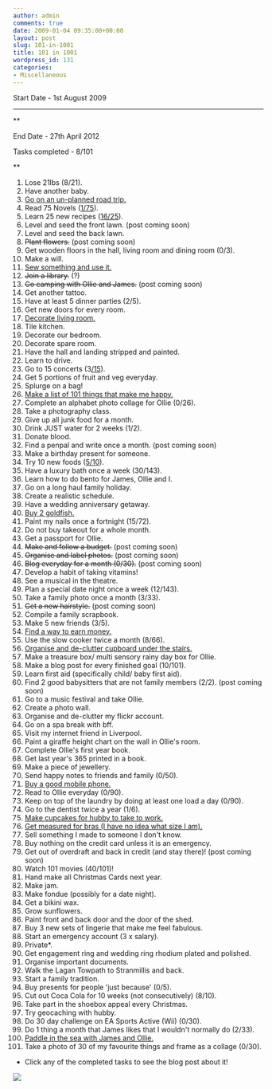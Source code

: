 ```yaml
---
author: admin
comments: true
date: 2009-01-04 09:35:00+00:00
layout: post
slug: 101-in-1001
title: 101 in 1001
wordpress_id: 131
categories:
- Miscellaneous
---
```


Start Date - 1st August 2009     
**     **  
**

End Date - 27th April 2012

Tasks completed - 8/101

**    


  1. Lose 21lbs (8/21). 
  2. Have another baby. 
  3. [Go on an un-planned road trip.](http://toddlerawesome.blogspot.com/2010/02/show-and-tell-tuesday-week-1-road-trip.html)
  4. Read 75 Novels ([1/75](http://toddlerawesome.blogspot.com/2009/01/list-of-novels.html)).
  5. Learn 25 new recipes ([16/25](http://toddlerawesome.blogspot.com/2009/01/list-of-recipes.html)).
  6. Level and seed the front lawn. (post coming soon) 
  7. Level and seed the back lawn. 
  8. <strike>Plant flowers.</strike> (post coming soon) 
  9. Get wooden floors in the hall, living room and dining room (0/3). 
  10. Make a will. 
  11. [Sew something and use it.](http://toddlerawesome.blogspot.com/2009/08/number-11-on-list-complete.html)
  12. <strike>Join a library.</strike> (?)
  13. <strike>Go camping with Ollie and James.</strike> (post coming soon)
  14. Get another tattoo. 
  15. Have at least 5 dinner parties (2/5). 
  16. Get new doors for every room. 
  17. [Decorate living room.](http://toddlerawesome.blogspot.com/2010/03/show-and-tell-tuesday-week-2-i.html)
  18. Tile kitchen. 
  19. Decorate our bedroom. 
  20. Decorate spare room. 
  21. Have the hall and landing stripped and painted. 
  22. Learn to drive. 
  23. Go to 15 concerts (3[/15](http://toddlerawesome.blogspot.com/2009/01/list-of-concerts.html)). 
  24. Get 5 portions of fruit and veg everyday. 
  25. Splurge on a bag! 
  26. [Make a list of 101 things that make me happy.](http://toddlerawesome.blogspot.com/2009/08/number-26-on-list-complete.html)
  27. Complete an alphabet photo collage for Ollie (0/26). 
  28. Take a photography class. 
  29. Give up all junk food for a month. 
  30. Drink JUST water for 2 weeks (1/2). 
  31. Donate blood. 
  32. Find a penpal and write once a month.  (post coming soon)
  33. Make a birthday present for someone. 
  34. Try 10 new foods ([5/10](http://toddlerawesome.blogspot.com/2009/01/list-of-new-foods.html)).
  35. Have a luxury bath once a week (30/143).
  36. Learn how to do bento for James, Ollie and I. 
  37. Go on a long haul family holiday. 
  38. Create a realistic schedule.
  39. Have a wedding anniversary getaway. 
  40. [Buy 2 goldfish.](http://toddlerawesome.blogspot.com/2009/11/our-new-family-members.html)
  41. Paint my nails once a fortnight (15/72).
  42. Do not buy takeout for a whole month. 
  43. Get a passport for Ollie.
  44. <strike>Make and follow a budget.</strike> (post coming soon)
  45. <strike>Organise and label photos.</strike> (post coming soon)
  46. <strike>Blog everyday for a month (0/30).</strike> (post coming soon)
  47. Develop a habit of taking vitamins! 
  48. See a musical in the theatre. 
  49. Plan a special date night once a week (12/143). 
  50. Take a family photo once a month (3/33). 
  51. <strike>Get a new hairstyle.</strike> (post coming soon)
  52. Compile a family scrapbook. 
  53. Make 5 new friends (3/5). 
  54. [Find a way to earn money.](http://toddlerawesome.blogspot.com/2009/08/number-54-on-list-complete.html)
  55. Use the slow cooker twice a month (8/66). 
  56. [Organise and de-clutter cupboard under the stairs.](http://toddlerawesome.blogspot.com/2009/08/number-56-on-list-complete.html)
  57. Make a treasure box/ multi sensory rainy day box for Ollie. 
  58. Make a blog post for every finished goal (10/101). 
  59. Learn first aid (specifically child/ baby first aid).
  60. Find 2 good babysitters that are not family members (2/2). (post coming soon)
  61. Go to a music festival and take Ollie. 
  62. Create a photo wall. 
  63. Organise and de-clutter my flickr account. 
  64. Go on a spa break with bff. 
  65. Visit my internet friend in Liverpool. 
  66. Paint a giraffe height chart on the wall in Ollie's room. 
  67. Complete Ollie's first year book. 
  68. Get last year's 365 printed in a book. 
  69. Make a piece of jewellery. 
  70. Send happy notes to friends and family (0/50). 
  71. [Buy a good mobile phone.](http://toddlerawesome.blogspot.com/2009/11/number-71-on-list-complete.html)
  72. Read to Ollie everyday (0/90). 
  73. Keep on top of the laundry by doing at least one load a day (0/90). 
  74. Go to the dentist twice a year (1/6). 
  75. [Make cupcakes for hubby to take to work.](http://toddlerawesome.blogspot.com/2009/09/number-75-on-list-complete.html)
  76. [Get measured for bras (I have no idea what size I am).](http://toddlerawesome.blogspot.com/2009/08/number-76-on-list-complete.html)
  77. Sell something I made to someone I don't know. 
  78. Buy nothing on the credit card unless it is an emergency.
  79. Get out of overdraft and back in credit (and stay there)! (post coming soon)
  80. Watch 101 movies (40/101)!
  81. Hand make all Christmas Cards next year. 
  82. Make jam. 
  83. Make fondue (possibly for a date night). 
  84. Get a bikini wax. 
  85. Grow sunflowers. 
  86. Paint front and back door and the door of the shed. 
  87. Buy 3 new sets of lingerie that make me feel fabulous. 
  88. Start an emergency account (3 x salary). 
  89. Private*. 
  90. Get engagement ring and wedding ring rhodium plated and polished. 
  91. Organise important documents. 
  92. Walk the Lagan Towpath to Stranmillis and back. 
  93. Start a family tradition. 
  94. Buy presents for people 'just because' (0/5). 
  95. Cut out Coca Cola for 10 weeks (not consecutively) (8/10).
  96. Take part in the shoebox appeal every Christmas. 
  97. Try geocaching with hubby. 
  98. Do 30 day challenge on EA Sports Active (Wii) (0/30). 
  99. Do 1 thing a month that James likes that I wouldn't normally do (2/33). 
  100. [Paddle in the sea with James and Ollie.](http://www.blogger.com/goog_400261963)[ ](http://toddlerawesome.blogspot.com/2010/06/number-100-on-list-complete-ollies.html)
  101. Take a photo of 30 of my favourite things and frame as a collage (0/30). 

* Click any of the completed tasks to see the blog post about it!

![](https://blogger.googleusercontent.com/tracker/251139911615938991-8951807668116540976?l=www.outmumbered.com)
